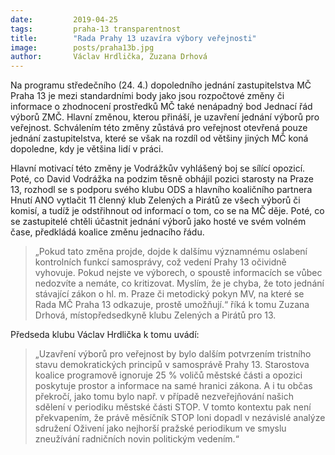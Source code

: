 ```yaml
---
date:         2019-04-25
tags:         praha-13 transparentnost
title:        "Rada Prahy 13 uzavíra výbory veřejnosti"
image: 	      posts/praha13b.jpg
author:       Václav Hrdlička, Zuzana Drhová
---
```


Na programu středečního (24. 4.) dopoledního jednání zastupitelstva MČ Praha 13 je mezi standardními body jako jsou rozpočtové změny či informace o zhodnocení prostředků MČ také nenápadný bod Jednací řád výborů ZMČ. Hlavní změnou, kterou přináší, je uzavření jednání výborů pro veřejnost. Schválením této změny zůstává pro veřejnost otevřená pouze jednání zastupitelstva, které se však na rozdíl od většiny jiných MČ koná dopoledne, kdy je většina lidí v práci.

Hlavní motivací této změny je Vodrážkův vyhlášený boj se sílící opozicí. Poté, co David Vodrážka na podzim těsně obhájil pozici starosty na Praze 13, rozhodl se s podporu svého klubu ODS a hlavního koaličního partnera Hnutí ANO vytlačit 11 členný klub Zelených a Pirátů ze všech výborů či komisí, a tudíž je odstřihnout od informací o tom, co se na MČ děje. Poté, co se zastupitelé chtěli účastnit jednání výborů jako hosté ve svém volném čase, předkládá koalice změnu jednacího řádu.

> „Pokud tato změna projde, dojde k dalšímu významnému oslabení kontrolních funkcí samosprávy, což vedení Prahy 13 očividně vyhovuje. Pokud nejste ve výborech, o spoustě informacích se vůbec nedozvíte a nemáte, co kritizovat. Myslím, že je chyba, že toto jednání stávající zákon o hl. m. Praze či metodický pokyn MV, na které se Rada MČ Praha 13 odkazuje, prostě umožňují.“ říká k tomu Zuzana Drhová, místopředsedkyně klubu Zelených a Pirátů pro 13.

Předseda klubu Václav Hrdlička k tomu uvádí: 

> „Uzavření výborů pro veřejnost by bylo dalším potvrzením tristního stavu demokratických principů v samosprávě Prahy 13. Starostova koalice programově ignoruje 25 % voličů městské části a opozici poskytuje prostor a informace na samé hranici zákona. A i tu občas překročí, jako tomu bylo např. v případě nezveřejňování našich sdělení v periodiku městské části STOP. V tomto kontextu pak není překvapením, že právě měsíčník STOP loni dopadl v nezávislé analýze sdružení Oživení jako nejhorší pražské periodikum ve smyslu zneužívání radničních novin politickým vedením.“
